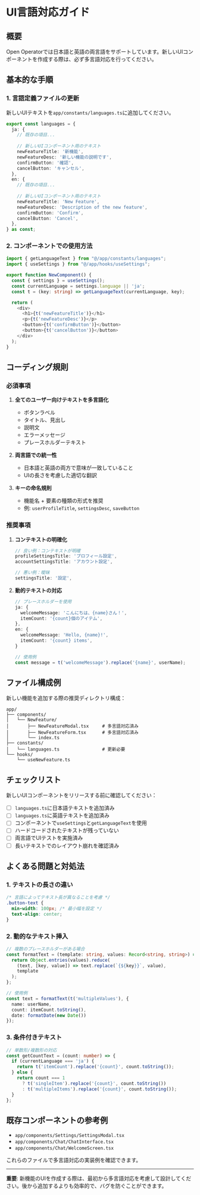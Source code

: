 # UI言語対応ガイド

## 概要

Open Operatorでは日本語と英語の両言語をサポートしています。新しいUIコンポーネントを作成する際は、必ず多言語対応を行ってください。

## 基本的な手順

### 1. 言語定義ファイルの更新

新しいUIテキストを`app/constants/languages.ts`に追加してください。

```typescript
export const languages = {
  ja: {
    // 既存の項目...
    
    // 新しいUIコンポーネント用のテキスト
    newFeatureTitle: '新機能',
    newFeatureDesc: '新しい機能の説明です',
    confirmButton: '確認',
    cancelButton: 'キャンセル',
  },
  en: {
    // 既存の項目...
    
    // 新しいUIコンポーネント用のテキスト
    newFeatureTitle: 'New Feature',
    newFeatureDesc: 'Description of the new feature',
    confirmButton: 'Confirm',
    cancelButton: 'Cancel',
  },
} as const;
```

### 2. コンポーネントでの使用方法

```typescript
import { getLanguageText } from "@/app/constants/languages";
import { useSettings } from "@/app/hooks/useSettings";

export function NewComponent() {
  const { settings } = useSettings();
  const currentLanguage = settings.language || 'ja';
  const t = (key: string) => getLanguageText(currentLanguage, key);

  return (
    <div>
      <h1>{t('newFeatureTitle')}</h1>
      <p>{t('newFeatureDesc')}</p>
      <button>{t('confirmButton')}</button>
      <button>{t('cancelButton')}</button>
    </div>
  );
}
```

## コーディング規則

### 必須事項

1. **全てのユーザー向けテキストを多言語化**
   - ボタンラベル
   - タイトル、見出し
   - 説明文
   - エラーメッセージ
   - プレースホルダーテキスト

2. **両言語での統一性**
   - 日本語と英語の両方で意味が一致していること
   - UIの長さを考慮した適切な翻訳

3. **キーの命名規則**
   - 機能名 + 要素の種類の形式を推奨
   - 例: `userProfileTitle`, `settingsDesc`, `saveButton`

### 推奨事項

1. **コンテキストの明確化**
   ```typescript
   // 良い例：コンテキストが明確
   profileSettingsTitle: 'プロフィール設定',
   accountSettingsTitle: 'アカウント設定',
   
   // 悪い例：曖昧
   settingsTitle: '設定',
   ```

2. **動的テキストの対応**
   ```typescript
   // プレースホルダーを使用
   ja: {
     welcomeMessage: 'こんにちは、{name}さん！',
     itemCount: '{count}個のアイテム',
   },
   en: {
     welcomeMessage: 'Hello, {name}!',
     itemCount: '{count} items',
   }
   
   // 使用例
   const message = t('welcomeMessage').replace('{name}', userName);
   ```

## ファイル構成例

新しい機能を追加する際の推奨ディレクトリ構成：

```
app/
├── components/
│   └── NewFeature/
│       ├── NewFeatureModal.tsx     # 多言語対応済み
│       ├── NewFeatureForm.tsx      # 多言語対応済み
│       └── index.ts
├── constants/
│   └── languages.ts                # 更新必要
└── hooks/
    └── useNewFeature.ts
```

## チェックリスト

新しいUIコンポーネントをリリースする前に確認してください：

- [ ] `languages.ts`に日本語テキストを追加済み
- [ ] `languages.ts`に英語テキストを追加済み
- [ ] コンポーネントで`useSettings`と`getLanguageText`を使用
- [ ] ハードコードされたテキストが残っていない
- [ ] 両言語でUIテストを実施済み
- [ ] 長いテキストでのレイアウト崩れを確認済み

## よくある問題と対処法

### 1. テキストの長さの違い

```css
/* 言語によってテキスト長が異なることを考慮 */
.button-text {
  min-width: 100px; /* 最小幅を設定 */
  text-align: center;
}
```

### 2. 動的なテキスト挿入

```typescript
// 複数のプレースホルダーがある場合
const formatText = (template: string, values: Record<string, string>) => {
  return Object.entries(values).reduce(
    (text, [key, value]) => text.replace(`{${key}}`, value),
    template
  );
};

// 使用例
const text = formatText(t('multipleValues'), {
  name: userName,
  count: itemCount.toString(),
  date: formatDate(new Date())
});
```

### 3. 条件付きテキスト

```typescript
// 単数形/複数形の対応
const getCountText = (count: number) => {
  if (currentLanguage === 'ja') {
    return t('itemCount').replace('{count}', count.toString());
  } else {
    return count === 1 
      ? t('singleItem').replace('{count}', count.toString())
      : t('multipleItems').replace('{count}', count.toString());
  }
};
```

## 既存コンポーネントの参考例

- `app/components/Settings/SettingsModal.tsx`
- `app/components/Chat/ChatInterface.tsx`
- `app/components/Chat/WelcomeScreen.tsx`

これらのファイルで多言語対応の実装例を確認できます。

---

**重要**: 新機能のUIを作成する際は、最初から多言語対応を考慮して設計してください。後から追加するよりも効率的で、バグを防ぐことができます。 